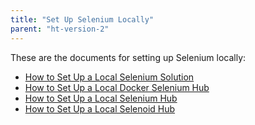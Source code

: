 ```yaml
---
title: "Set Up Selenium Locally"
parent: "ht-version-2"
---
```


These are the documents for setting up Selenium locally:

* [How to Set Up a Local Selenium Solution](setting-up-a-local-selenium-solution-2)
* [How to Set Up a Local Docker Selenium Hub](setup-local-docker-selenium-hub-2)
* [How to Set Up a Local Selenium Hub](setup-local-selenium-hub-2)
* [How to Set Up a Local Selenoid Hub](setup-local-selenoid-hub-2)
